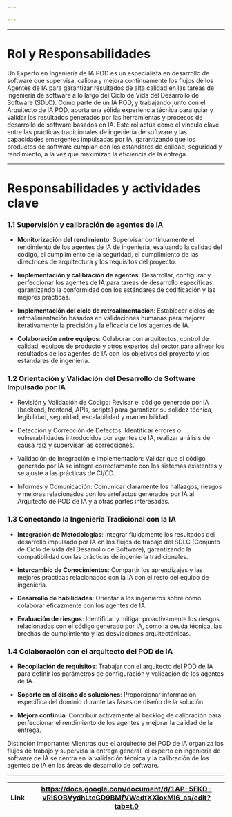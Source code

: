 ```yaml
---

---
```


---
# Rol y Responsabilidades

Un Experto en Ingeniería de IA POD es un especialista en desarrollo de software que supervisa, calibra y mejora continuamente los flujos de los Agentes de IA para garantizar resultados de alta calidad en las tareas de ingeniería de software a lo largo del Ciclo de Vida del Desarrollo de Software (SDLC). Como parte de un IA POD, y trabajando junto con el Arquitecto de IA POD, aporta una sólida experiencia técnica para guiar y validar los resultados generados por las herramientas y procesos de desarrollo de software basados ​​en IA. Este rol actúa como el vínculo clave entre las prácticas tradicionales de ingeniería de software y las capacidades emergentes impulsadas por IA, garantizando que los productos de software cumplan con los estándares de calidad, seguridad y rendimiento, a la vez que maximizan la eficiencia de la entrega.

---
# Responsabilidades y actividades clave


### 1.1 Supervisión y calibración de agentes de IA

- **Monitorización del rendimiento**: Supervisar continuamente el rendimiento de los agentes de IA de ingeniería, evaluando la calidad del código, el cumplimiento de la seguridad, el cumplimiento de las directrices de arquitectura y los requisitos del proyecto.

- **Implementación y calibración de agentes**: Desarrollar, configurar y perfeccionar los agentes de IA para tareas de desarrollo específicas, garantizando la conformidad con los estándares de codificación y las mejores prácticas.

- **Implementación del ciclo de retroalimentación**: Establecer ciclos de retroalimentación basados ​​en validaciones humanas para mejorar iterativamente la precisión y la eficacia de los agentes de IA.

- **Colaboración entre equipos**: Colaborar con arquitectos, control de calidad, equipos de producto y otros expertos del sector para alinear los resultados de los agentes de IA con los objetivos del proyecto y los estándares de ingeniería.

### 1.2 Orientación y Validación del Desarrollo de Software Impulsado por IA

- Revisión y Validación de Código: Revisar el código generado por IA (backend, frontend, APIs, scripts) para garantizar su solidez técnica, legibilidad, seguridad, escalabilidad y mantenibilidad.

- Detección y Corrección de Defectos: Identificar errores o vulnerabilidades introducidos por agentes de IA, realizar análisis de causa raíz y supervisar las correcciones.

- Validación de Integración e Implementación: Validar que el código generado por IA se integre correctamente con los sistemas existentes y se ajuste a las prácticas de CI/CD.

- Informes y Comunicación: Comunicar claramente los hallazgos, riesgos y mejoras relacionados con los artefactos generados por IA al Arquitecto de POD de IA y a otras partes interesadas.

### 1.3 Conectando la Ingeniería Tradicional con la IA

- **Integración de Metodologías**: Integrar fluidamente los resultados del desarrollo impulsado por IA en los flujos de trabajo del SDLC (Conjunto de Ciclo de Vida del Desarrollo de Software), garantizando la compatibilidad con las prácticas de ingeniería tradicionales.

- **Intercambio de Conocimientos**: Compartir los aprendizajes y las mejores prácticas relacionados con la IA con el resto del equipo de ingeniería.

- **Desarrollo de habilidades**: Orientar a los ingenieros sobre cómo colaborar eficazmente con los agentes de IA.

- **Evaluación de riesgos**: Identificar y mitigar proactivamente los riesgos relacionados con el código generado por IA, como la deuda técnica, las brechas de cumplimiento y las desviaciones arquitectónicas.

### 1.4 Colaboración con el arquitecto del POD de IA

- **Recopilación de requisitos**: Trabajar con el arquitecto del POD de IA para definir los parámetros de configuración y validación de los agentes de IA.

- **Soporte en el diseño de soluciones**: Proporcionar información específica del dominio durante las fases de diseño de la solución.

- **Mejora continua**: Contribuir activamente al backlog de calibración para perfeccionar el rendimiento de los agentes y mejorar la calidad de la entrega.

Distinción importante: Mientras que el arquitecto del POD de IA organiza los flujos de trabajo y supervisa la entrega general, el experto en ingeniería de software de IA se centra en la validación técnica y la calibración de los agentes de IA en las áreas de desarrollo de software.

---

| Link | https://docs.google.com/document/d/1AP-5FKD-vRISOBVydhLteGD9BMfVWedtXXioxMl6_as/edit?tab=t.0 |
| ---- | -------------------------------------------------------------------------------------------- |


